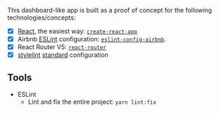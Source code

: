 This dashboard-like app is built as a proof of concept for the following technologies/concepts:

- [x] [React](https://reactjs.org/), the easiest way: [`create-react-app`](https://github.com/facebook/create-react-app)
- [x] Airbnb [ESLint](https://eslint.org/) configuration: [`eslint-config-airbnb`](https://www.npmjs.com/package/eslint-config-airbnb).
- [x] React Router V5: [`react-router`](https://github.com/ReactTraining/react-router)
- [x] [stylelint](https://stylelint.io/) [standard](https://github.com/stylelint/stylelint-config-standard) configuration

## Tools

- ESLint
  - Lint and fix the entire project: `yarn lint:fix`
